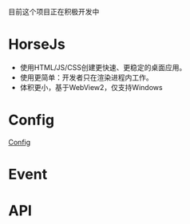 目前这个项目正在积极开发中

# HorseJs

- 使用HTML/JS/CSS创建更快速、更稳定的桌面应用。
- 使用更简单：开发者只在渲染进程内工作。
- 体积更小，基于WebView2，仅支持Windows

# Config

[Config](./Doc/Config.md)

# Event
# API
